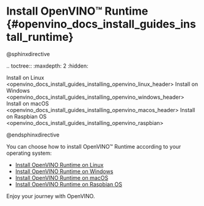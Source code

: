 # Install OpenVINO™ Runtime {#openvino_docs_install_guides_install_runtime}

@sphinxdirective

.. toctree::
   :maxdepth: 2
   :hidden:
   
   Install on Linux <openvino_docs_install_guides_installing_openvino_linux_header>
   Install on Windows <openvino_docs_install_guides_installing_openvino_windows_header>
   Install on macOS <openvino_docs_install_guides_installing_openvino_macos_header>
   Install on Raspbian OS <openvino_docs_install_guides_installing_openvino_raspbian>

@endsphinxdirective

You can choose how to install OpenVINO™ Runtime according to your operating system: 

* [Install OpenVINO Runtime on Linux](installing-openvino-linux-header.md)
* [Install OpenVINO Runtime on Windows](installing-openvino-windows-header.md)
* [Install OpenVINO Runtime on macOS](installing-openvino-macos-header.md)
* [Install OpenVINO Runtime on Raspbian OS](installing-openvino-raspbian.md)

Enjoy your journey with OpenVINO.
